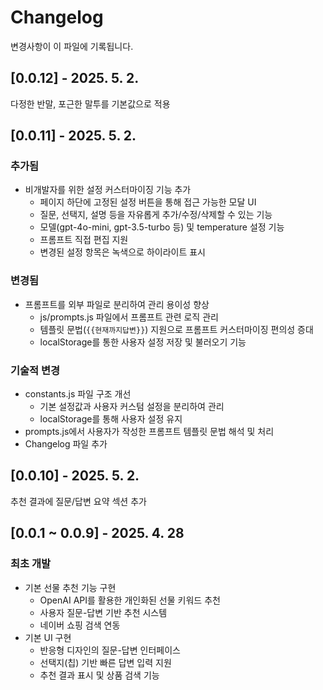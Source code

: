# Changelog

변경사항이 이 파일에 기록됩니다.

## [0.0.12] - 2025. 5. 2.

다정한 반말, 포근한 말투를 기본값으로 적용

## [0.0.11] - 2025. 5. 2.

### 추가됨

- 비개발자를 위한 설정 커스터마이징 기능 추가
  - 페이지 하단에 고정된 설정 버튼을 통해 접근 가능한 모달 UI
  - 질문, 선택지, 설명 등을 자유롭게 추가/수정/삭제할 수 있는 기능
  - 모델(gpt-4o-mini, gpt-3.5-turbo 등) 및 temperature 설정 기능
  - 프롬프트 직접 편집 지원
  - 변경된 설정 항목은 녹색으로 하이라이트 표시

### 변경됨

- 프롬프트를 외부 파일로 분리하여 관리 용이성 향상
  - js/prompts.js 파일에서 프롬프트 관련 로직 관리
  - 템플릿 문법(`{{현재까지답변}}`) 지원으로 프롬프트 커스터마이징 편의성 증대
  - localStorage를 통한 사용자 설정 저장 및 불러오기 기능

### 기술적 변경

- constants.js 파일 구조 개선
  - 기본 설정값과 사용자 커스텀 설정을 분리하여 관리
  - localStorage를 통해 사용자 설정 유지
- prompts.js에서 사용자가 작성한 프롬프트 템플릿 문법 해석 및 처리
- Changelog 파일 추가

## [0.0.10] - 2025. 5. 2.

추천 결과에 질문/답변 요약 섹션 추가

## [0.0.1 ~ 0.0.9] - 2025. 4. 28

### 최초 개발

- 기본 선물 추천 기능 구현
  - OpenAI API를 활용한 개인화된 선물 키워드 추천
  - 사용자 질문-답변 기반 추천 시스템
  - 네이버 쇼핑 검색 연동
- 기본 UI 구현
  - 반응형 디자인의 질문-답변 인터페이스
  - 선택지(칩) 기반 빠른 답변 입력 지원
  - 추천 결과 표시 및 상품 검색 기능

